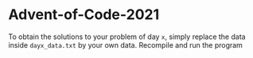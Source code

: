 # Advent-of-Code-2021

To obtain the solutions to your problem of day `x`, simply replace the data inside `dayx_data.txt` by your own data. Recompile and run the program
